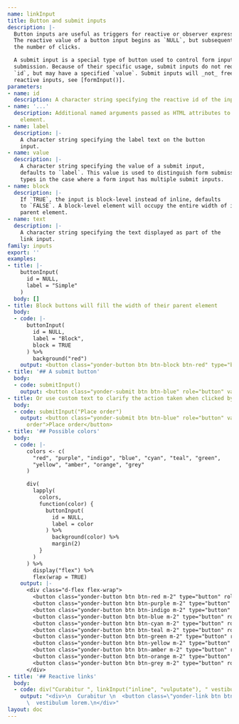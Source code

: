 ```yaml
---
name: linkInput
title: Button and submit inputs
description: |-
  Button inputs are useful as triggers for reactive or observer expressions.
  The reactive value of a button input begins as `NULL`, but subsequently is
  the number of clicks.

  A submit input is a special type of button used to control form input
  submission. Because of their specific usage, submit inputs do not require an
  `id`, but may have a specified `value`. Submit inputs will _not_ freeze all
  reactive inputs, see [formInput()].
parameters:
- name: id
  description: A character string specifying the reactive id of the input.
- name: '...'
  description: Additional named arguments passed as HTML attributes to the parent
    element.
- name: label
  description: |-
    A character string specifying the label text on the button
    input.
- name: value
  description: |-
    A character string specifying the value of a submit input,
    defaults to `label`. This value is used to distinguish form submission
    types in the case where a form input has multiple submit inputs.
- name: block
  description: |-
    If `TRUE`, the input is block-level instead of inline, defaults
    to `FALSE`. A block-level element will occupy the entire width of its
    parent element.
- name: text
  description: |-
    A character string specifying the text displayed as part of the
    link input.
family: inputs
export: ''
examples:
- title: |-
    buttonInput(
      id = NULL,
      label = "Simple"
    )
  body: []
- title: Block buttons will fill the width of their parent element
  body:
  - code: |-
      buttonInput(
        id = NULL,
        label = "Block",
        block = TRUE
      ) %>%
        background("red")
    output: <button class="yonder-button btn btn-block btn-red" type="button" role="button">Block</button>
- title: '## A submit button'
  body:
  - code: submitInput()
    output: <button class="yonder-submit btn btn-blue" role="button" value="Submit">Submit</button>
- title: Or use custom text to clarify the action taken when clicked by the user.
  body:
  - code: submitInput("Place order")
    output: <button class="yonder-submit btn btn-blue" role="button" value="Place
      order">Place order</button>
- title: '## Possible colors'
  body:
  - code: |-
      colors <- c(
        "red", "purple", "indigo", "blue", "cyan", "teal", "green",
        "yellow", "amber", "orange", "grey"
      )

      div(
        lapply(
          colors,
          function(color) {
            buttonInput(
              id = NULL,
              label = color
            ) %>%
              background(color) %>%
              margin(2)
          }
        )
      ) %>%
        display("flex") %>%
        flex(wrap = TRUE)
    output: |-
      <div class="d-flex flex-wrap">
        <button class="yonder-button btn btn-red m-2" type="button" role="button">red</button>
        <button class="yonder-button btn btn-purple m-2" type="button" role="button">purple</button>
        <button class="yonder-button btn btn-indigo m-2" type="button" role="button">indigo</button>
        <button class="yonder-button btn btn-blue m-2" type="button" role="button">blue</button>
        <button class="yonder-button btn btn-cyan m-2" type="button" role="button">cyan</button>
        <button class="yonder-button btn btn-teal m-2" type="button" role="button">teal</button>
        <button class="yonder-button btn btn-green m-2" type="button" role="button">green</button>
        <button class="yonder-button btn btn-yellow m-2" type="button" role="button">yellow</button>
        <button class="yonder-button btn btn-amber m-2" type="button" role="button">amber</button>
        <button class="yonder-button btn btn-orange m-2" type="button" role="button">orange</button>
        <button class="yonder-button btn btn-grey m-2" type="button" role="button">grey</button>
      </div>
- title: '## Reactive links'
  body:
  - code: div("Curabitur ", linkInput("inline", "vulputate"), " vestibulum lorem.")
    output: "<div>\n  Curabitur \n  <button class=\"yonder-link btn btn-link\" id=\"inline\">vulputate</button>\n
      \  vestibulum lorem.\n</div>"
layout: doc
---
```

